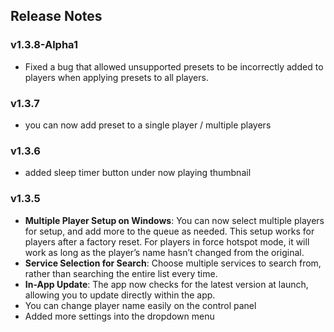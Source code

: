 ## Release Notes

### v1.3.8-Alpha1
- Fixed a bug that allowed unsupported presets to be incorrectly added to players when applying presets to all players.

### v1.3.7
- you can now add preset to a single player / multiple players

### v1.3.6
- added sleep timer button under now playing thumbnail

### v1.3.5
- **Multiple Player Setup on Windows**: You can now select multiple players for setup, and add more to the queue as needed. This setup works for players after a factory reset. For players in force hotspot mode, it will work as long as the player’s name hasn’t changed from the original.
- **Service Selection for Search**: Choose multiple services to search from, rather than searching the entire list every time.
- **In-App Update**: The app now checks for the latest version at launch, allowing you to update directly within the app.
- You can change player name easily on the control panel
- Added more settings into the dropdown menu
